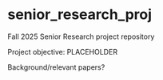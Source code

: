 # senior_research_proj
Fall 2025 Senior Research project repository

Project objective: PLACEHOLDER

Background/relevant papers?
